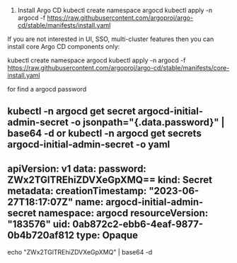 1. Install Argo CD
kubectl create namespace argocd
kubectl apply -n argocd -f https://raw.githubusercontent.com/argoproj/argo-cd/stable/manifests/install.yaml


If you are not interested in UI, SSO, multi-cluster features then you can install core Argo CD components only:

kubectl create namespace argocd
kubectl apply -n argocd -f https://raw.githubusercontent.com/argoproj/argo-cd/stable/manifests/core-install.yaml


for find a argocd password

kubectl -n argocd get secret argocd-initial-admin-secret -o jsonpath="{.data.password}" | base64 -d
or
kubectl -n argocd get secrets argocd-initial-admin-secret -o yaml
---
apiVersion: v1
data:
  password: ZWx2TGlTREhiZDVXeGpXMQ==
kind: Secret
metadata:
  creationTimestamp: "2023-06-27T18:17:07Z"
  name: argocd-initial-admin-secret
  namespace: argocd
  resourceVersion: "183576"
  uid: 0ab872c2-ebb6-4eaf-9877-0b4b720af812
type: Opaque
---
echo "ZWx2TGlTREhiZDVXeGpXMQ" | base64 -d

